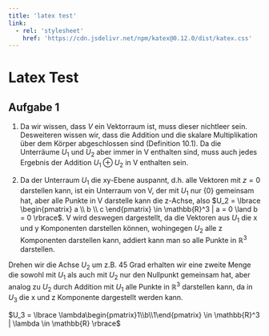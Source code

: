 ```yaml
---
title: 'latex test'
link:
  - rel: 'stylesheet'
    href: 'https://cdn.jsdelivr.net/npm/katex@0.12.0/dist/katex.css'
---
```


# Latex Test

## Aufgabe 1
1. Da wir wissen, dass $V$ ein Vektorraum ist, muss dieser nichtleer sein. Desweiteren wissen wir, dass die Addition und die skalare Multiplikation über dem Körper abgeschlossen sind (Definition 10.1).
Da die Unterräume $U_1$ und $U_2$ aber immer in V enthalten sind, muss auch jedes Ergebnis der Addition $U_1 \oplus U_2$ in V enthalten sein.

2. Da der Unterraum $U_1$ die xy-Ebene auspannt, d.h. alle Vektoren mit $z=0$ darstellen kann, ist ein Unterraum von V, der mit $U_1$ nur $\{0\}$ gemeinsam hat, aber alle Punkte in V darstelle kann die z-Achse, also
$U_2 = \lbrace \begin{pmatrix} a \\ b \\ c \end{pmatrix} \in \mathbb{R}^3 | a = 0 \land b = 0 \rbrace$.
V wird deswegen dargestellt, da die Vektoren aus $U_1$ die x und y Komponenten darstellen können, wohingegen $U_2$ alle z Komponenten darstellen kann, addiert kann man so alle Punkte in $\mathbb{R}^3$ darstellen.

Drehen wir die Achse $U_2$ um z.B. 45 Grad erhalten wir eine zweite Menge die sowohl mit $U_1$ als auch mit $U_2$ nur den Nullpunkt gemeinsam hat, aber analog zu $U_2$ durch Addition mit $U_1$ alle Punkte in $\mathbb{R}^3$ darstellen kann, da in $U_3$ die x und z Komponente dargestellt werden kann.

$U_3 = \lbrace \lambda\begin{pmatrix}1\\b\\1\end{pmatrix} \in \mathbb{R}^3 | \lambda \in \mathbb{R} \rbrace$